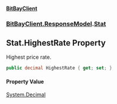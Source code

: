#### [BitBayClient](./index.md 'index')
### [BitBayClient.ResponseModel](./BitBayClient-ResponseModel.md 'BitBayClient.ResponseModel').[Stat](./BitBayClient-ResponseModel-Stat.md 'BitBayClient.ResponseModel.Stat')
## Stat.HighestRate Property
Highest price rate.  
```csharp
public decimal HighestRate { get; set; }
```
#### Property Value
[System.Decimal](https://docs.microsoft.com/en-us/dotnet/api/System.Decimal 'System.Decimal')  

